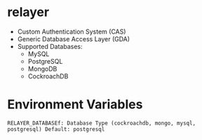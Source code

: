 # relayer

- Custom Authentication System (CAS)
- Generic Database Access Layer (GDA)
- Supported Databases:
  - MySQL
  - PostgreSQL
  - MongoDB
  - CockroachDB

# Environment Variables

    RELAYER_DATABASEf: Database Type (cockroachdb, mongo, mysql, postgresql) Default: postgresql
